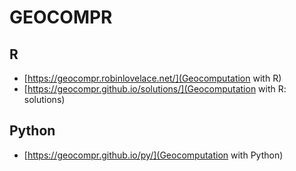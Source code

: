 # GEOCOMPR

## R

- [https://geocompr.robinlovelace.net/](Geocomputation with R)
- [https://geocompr.github.io/solutions/](Geocomputation with R: solutions)

## Python

- [https://geocompr.github.io/py/](Geocomputation with Python)
